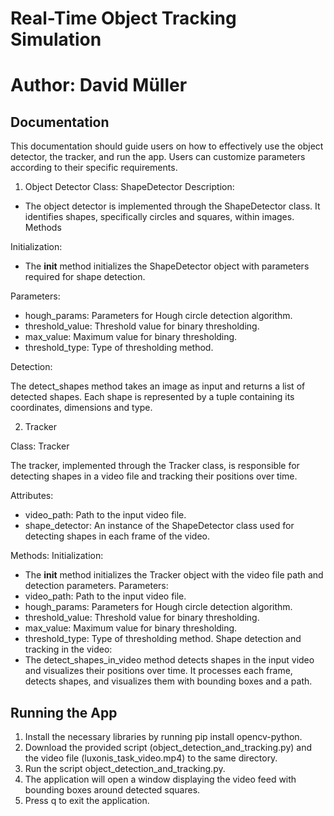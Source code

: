 # Real-Time Object Tracking Simulation

# Author: David Müller

## Documentation

This documentation should guide users on how to effectively use the object detector, the
tracker, and run the app. Users can customize parameters according to their specific
requirements.

1. Object Detector
Class: ShapeDetector
Description:
- The object detector is implemented through the ShapeDetector class. It identifies
shapes, specifically circles and squares, within images.
Methods

Initialization:
- The __init__ method initializes the ShapeDetector object with parameters required
for shape detection.

Parameters:
- hough_params: Parameters for Hough circle detection algorithm.
- threshold_value: Threshold value for binary thresholding.
- max_value: Maximum value for binary thresholding.
- threshold_type: Type of thresholding method.

Detection:

The detect_shapes method takes an image as input and returns a list of detected
shapes. Each shape is represented by a tuple containing its coordinates, dimensions
and type.

2. Tracker

Class: Tracker

The tracker, implemented through the Tracker class, is responsible for detecting shapes in a
video file and tracking their positions over time.


Attributes:
- video_path: Path to the input video file.
- shape_detector: An instance of the ShapeDetector class used for detecting shapes in each frame of the video.
  
Methods:
Initialization:
- The __init__ method initializes the Tracker object with the video file path and
detection parameters.
Parameters:
- video_path: Path to the input video file.
- hough_params: Parameters for Hough circle detection algorithm.
- threshold_value: Threshold value for binary thresholding.
- max_value: Maximum value for binary thresholding.
- threshold_type: Type of thresholding method.
Shape detection and tracking in the video:
- The detect_shapes_in_video method detects shapes in the input video and visualizes
their positions over time. It processes each frame, detects shapes, and visualizes
them with bounding boxes and a path.

## Running the App

1. Install the necessary libraries by running pip install opencv-python.
2. Download the provided script (object_detection_and_tracking.py) and the video file
(luxonis_task_video.mp4) to the same directory.
3. Run the script object_detection_and_tracking.py.
4. The application will open a window displaying the video feed with bounding boxes
around detected squares.
5. Press q to exit the application.
